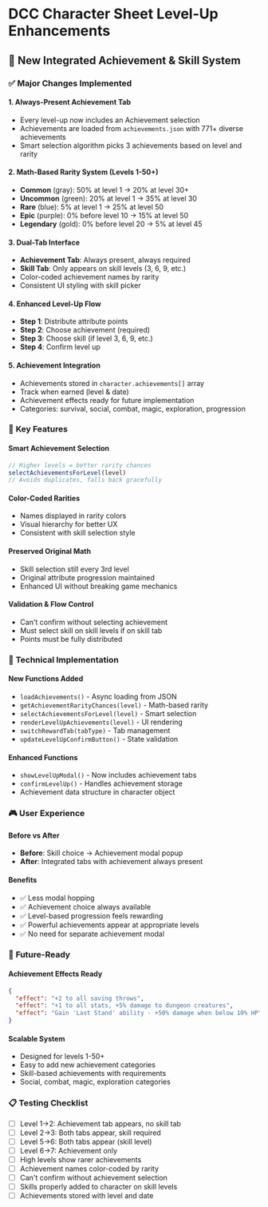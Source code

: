 # DCC Character Sheet Level-Up Enhancements

## 🎉 New Integrated Achievement & Skill System

### ✅ **Major Changes Implemented**

#### **1. Always-Present Achievement Tab**
- Every level-up now includes an Achievement selection
- Achievements are loaded from `achievements.json` with 771+ diverse achievements
- Smart selection algorithm picks 3 achievements based on level and rarity

#### **2. Math-Based Rarity System (Levels 1-50+)**
- **Common** (gray): 50% at level 1 → 20% at level 30+
- **Uncommon** (green): 20% at level 1 → 35% at level 30
- **Rare** (blue): 5% at level 1 → 25% at level 50  
- **Epic** (purple): 0% before level 10 → 15% at level 50
- **Legendary** (gold): 0% before level 20 → 5% at level 45

#### **3. Dual-Tab Interface**
- **Achievement Tab**: Always present, always required
- **Skill Tab**: Only appears on skill levels (3, 6, 9, etc.)
- Color-coded achievement names by rarity
- Consistent UI styling with skill picker

#### **4. Enhanced Level-Up Flow**
- **Step 1**: Distribute attribute points  
- **Step 2**: Choose achievement (required)
- **Step 3**: Choose skill (if level 3, 6, 9, etc.)
- **Step 4**: Confirm level up

#### **5. Achievement Integration**
- Achievements stored in `character.achievements[]` array
- Track when earned (level & date)
- Achievement effects ready for future implementation
- Categories: survival, social, combat, magic, exploration, progression

### 🎯 **Key Features**

#### **Smart Achievement Selection**
```javascript
// Higher levels = better rarity chances
selectAchievementsForLevel(level) 
// Avoids duplicates, falls back gracefully
```

#### **Color-Coded Rarities**
- Names displayed in rarity colors
- Visual hierarchy for better UX
- Consistent with skill selection style

#### **Preserved Original Math**
- Skill selection still every 3rd level
- Original attribute progression maintained
- Enhanced UI without breaking game mechanics

#### **Validation & Flow Control**
- Can't confirm without selecting achievement
- Must select skill on skill levels if on skill tab
- Points must be fully distributed

### 🔧 **Technical Implementation**

#### **New Functions Added**
- `loadAchievements()` - Async loading from JSON
- `getAchievementRarityChances(level)` - Math-based rarity
- `selectAchievementsForLevel(level)` - Smart selection
- `renderLevelUpAchievements(level)` - UI rendering
- `switchRewardTab(tabType)` - Tab management
- `updateLevelUpConfirmButton()` - State validation

#### **Enhanced Functions**
- `showLevelUpModal()` - Now includes achievement tabs
- `confirmLevelUp()` - Handles achievement storage
- Achievement data structure in character object

### 🎮 **User Experience**

#### **Before vs After**
- **Before**: Skill choice → Achievement modal popup  
- **After**: Integrated tabs with achievement always present

#### **Benefits**
- ✅ Less modal hopping
- ✅ Achievement choice always available  
- ✅ Level-based progression feels rewarding
- ✅ Powerful achievements appear at appropriate levels
- ✅ No need for separate achievement modal

### 🚀 **Future-Ready**

#### **Achievement Effects Ready**
```json
{
  "effect": "+2 to all saving throws", 
  "effect": "+1 to all stats, +5% damage to dungeon creatures",
  "effect": "Gain 'Last Stand' ability - +50% damage when below 10% HP"
}
```

#### **Scalable System**
- Designed for levels 1-50+
- Easy to add new achievement categories
- Skill-based achievements with requirements
- Social, combat, magic, exploration categories

### 📋 **Testing Checklist**

- [ ] Level 1→2: Achievement tab appears, no skill tab
- [ ] Level 2→3: Both tabs appear, skill required
- [ ] Level 5→6: Both tabs appear (skill level)
- [ ] Level 6→7: Achievement only
- [ ] High levels show rarer achievements
- [ ] Achievement names color-coded by rarity
- [ ] Can't confirm without achievement selection
- [ ] Skills properly added to character on skill levels
- [ ] Achievements stored with level and date
